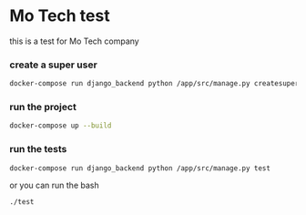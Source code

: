 # Mo Tech test

this is a test for Mo Tech company

### create a super user

```bash
docker-compose run django_backend python /app/src/manage.py createsuperuser
```

### run the project

```bash
docker-compose up --build
```

### run the tests

```bash
docker-compose run django_backend python /app/src/manage.py test
```

or you can run the bash

```bash
./test
```
